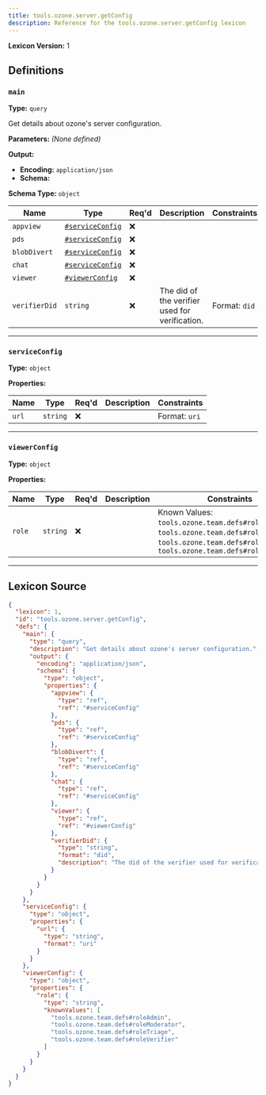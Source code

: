 ```yaml
---
title: tools.ozone.server.getConfig
description: Reference for the tools.ozone.server.getConfig lexicon
---
```

**Lexicon Version:** 1

## Definitions

<a name="main"></a>
### `main`

**Type:** `query`

Get details about ozone's server configuration.

**Parameters:** _(None defined)_

**Output:**

- **Encoding:** `application/json`
- **Schema:**

**Schema Type:** `object`

| Name | Type | Req'd  | Description | Constraints |
|------|------|----------|-------------|-------------|
| `appview` | [`#serviceConfig`](#serviceconfig) | ❌  |  |  |
| `pds` | [`#serviceConfig`](#serviceconfig) | ❌  |  |  |
| `blobDivert` | [`#serviceConfig`](#serviceconfig) | ❌  |  |  |
| `chat` | [`#serviceConfig`](#serviceconfig) | ❌  |  |  |
| `viewer` | [`#viewerConfig`](#viewerconfig) | ❌  |  |  |
| `verifierDid` | `string` | ❌  | The did of the verifier used for verification. | Format: `did` |

---

<a name="serviceconfig"></a>
### `serviceConfig`

**Type:** `object`

**Properties:**

| Name | Type | Req'd  | Description | Constraints |
|------|------|----------|-------------|-------------|
| `url` | `string` | ❌  |  | Format: `uri` |

---

<a name="viewerconfig"></a>
### `viewerConfig`

**Type:** `object`

**Properties:**

| Name | Type | Req'd  | Description | Constraints |
|------|------|----------|-------------|-------------|
| `role` | `string` | ❌  |  | Known Values: `tools.ozone.team.defs#roleAdmin`, `tools.ozone.team.defs#roleModerator`, `tools.ozone.team.defs#roleTriage`, `tools.ozone.team.defs#roleVerifier` |

---

## Lexicon Source
```json
{
  "lexicon": 1,
  "id": "tools.ozone.server.getConfig",
  "defs": {
    "main": {
      "type": "query",
      "description": "Get details about ozone's server configuration.",
      "output": {
        "encoding": "application/json",
        "schema": {
          "type": "object",
          "properties": {
            "appview": {
              "type": "ref",
              "ref": "#serviceConfig"
            },
            "pds": {
              "type": "ref",
              "ref": "#serviceConfig"
            },
            "blobDivert": {
              "type": "ref",
              "ref": "#serviceConfig"
            },
            "chat": {
              "type": "ref",
              "ref": "#serviceConfig"
            },
            "viewer": {
              "type": "ref",
              "ref": "#viewerConfig"
            },
            "verifierDid": {
              "type": "string",
              "format": "did",
              "description": "The did of the verifier used for verification."
            }
          }
        }
      }
    },
    "serviceConfig": {
      "type": "object",
      "properties": {
        "url": {
          "type": "string",
          "format": "uri"
        }
      }
    },
    "viewerConfig": {
      "type": "object",
      "properties": {
        "role": {
          "type": "string",
          "knownValues": [
            "tools.ozone.team.defs#roleAdmin",
            "tools.ozone.team.defs#roleModerator",
            "tools.ozone.team.defs#roleTriage",
            "tools.ozone.team.defs#roleVerifier"
          ]
        }
      }
    }
  }
}
```
